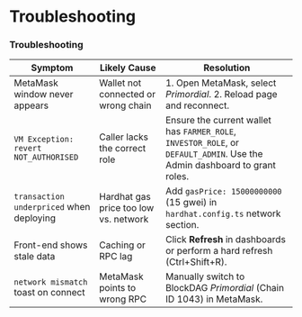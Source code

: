 # Troubleshooting

### Troubleshooting

| Symptom                                  | Likely Cause                          | Resolution                                                                                                                |
| ---------------------------------------- | ------------------------------------- | ------------------------------------------------------------------------------------------------------------------------- |
| MetaMask window never appears            | Wallet not connected or wrong chain   | 1. Open MetaMask, select _Primordial_. 2. Reload page and reconnect.                                                      |
| `VM Exception: revert NOT_AUTHORISED`    | Caller lacks the correct role         | Ensure the current wallet has `FARMER_ROLE`, `INVESTOR_ROLE`, or `DEFAULT_ADMIN`. Use the Admin dashboard to grant roles. |
| `transaction underpriced` when deploying | Hardhat gas price too low vs. network | Add `gasPrice: 15000000000` (15 gwei) in `hardhat.config.ts` network section.                                             |
| Front-end shows stale data               | Caching or RPC lag                    | Click **Refresh** in dashboards or perform a hard refresh (Ctrl+Shift+R).                                                 |
| `network mismatch` toast on connect      | MetaMask points to wrong RPC          | Manually switch to BlockDAG _Primordial_ (Chain ID 1043) in MetaMask.                                                     |

